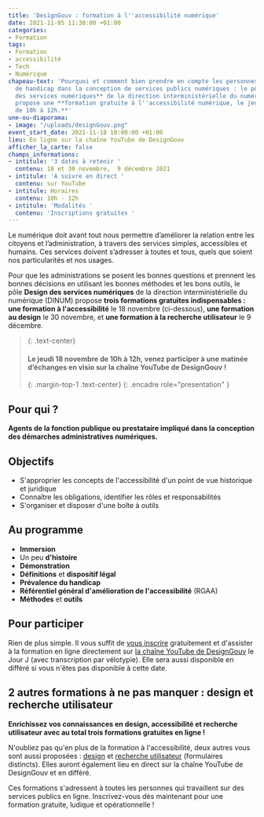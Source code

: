 ```yaml
---
title: 'DesignGouv : formation à l''accessibilité numérique'
date: 2021-11-05 11:30:00 +01:00
categories:
- Formation
tags:
- Formation
- accessibilité
- Tech
- Numérique
chapeau-text: 'Pourquoi et comment bien prendre en compte les personnes en situation
  de handicap dans la conception de services publics numériques : le pôle **Design
  des services numériques** de la direction interministérielle du numérique (DINUM)
  propose une **formation gratuite à l''accessibilité numérique, le jeudi 18 novembre,
  de 10h à 12h.**'
une-ou-diaporama:
- image: "/uploads/designGouv.png"
event_start_date: 2021-11-18 10:00:00 +01:00
lieu: En ligne sur la chaîne YouTube de DesignGouv
afficher_la_carte: false
champs_informations:
- intitule: '3 dates à retenir '
  contenu: 18 et 30 novembre,  9 décembre 2021
- intitule: 'A suivre en direct '
  contenu: sur YouTube
- intitule: Horaires
  contenu: 10h - 12h
- intitule: 'Modalités '
  contenu: 'Inscriptions gratuites '
---
```


Le numérique doit avant tout nous permettre d’améliorer la relation entre les citoyens et l’administration, à travers des services simples, accessibles et humains. Ces services doivent s’adresser à toutes et tous, quels que soient nos particularités et nos usages.

Pour que les administrations se posent les bonnes questions et prennent les bonnes décisions en utilisant les bonnes méthodes et les bons outils, le pôle **Design des services numériques** de la direction interministérielle du numérique (DINUM) propose **trois formations gratuites indispensables : une formation à l'accessibilité** le 18 novembre (ci-dessous), **une formation au design** le 30 novembre, et **une formation à la recherche utilisateur** le 9 décembre.

> {: .text-center}
>
> #### **Le jeudi 18 novembre de 10h à 12h, venez participer à une matinée d’échanges en visio sur la chaîne YouTube de DesignGouv !**
>
> {: .margin-top-1 .text-center}
{: .encadre role="presentation" }

## Pour qui ?

**Agents de la fonction publique ou prestataire impliqué dans la conception des démarches administratives numériques.**

## Objectifs

* S'approprier les concepts de l'accessibilité d'un point de vue historique et juridique
* Connaître les obligations, identifier les rôles et responsabilités
* S'organiser et disposer d'une boîte à outils

## Au programme

* **Immersion**
* Un peu **d'histoire**
* **Démonstration**
* **Définitions** et **dispositif légal**
* **Prévalence du handicap**
* **Référentiel général d'amélioration de l'accessibilité** (RGAA)
* **Méthodes** et **outils**

## Pour participer 

Rien de plus simple. Il vous suffit de [vous inscrire](https://design.numerique.gouv.fr/formations/accessibilite/) gratuitement et d'assister à la formation en ligne directement sur [la chaîne YouTube de DesignGouv](https://www.youtube.com/channel/UCMH9lC8dSlRVRfb0LoKuJZw/featured) le Jour J (avec transcription par vélotypie). Elle sera aussi disponible en différé si vous n'êtes pas disponible à cette date.

## 2 autres formations à ne pas manquer : design et recherche utilisateur

**Enrichissez vos connaissances en design, accessibilité et recherche utilisateur avec au total trois formations gratuites en ligne !**

N'oubliez pas qu'en plus de la formation à l'accessibilité, deux autres vous sont aussi proposées : [design](https://design.numerique.gouv.fr/formations/design/) et [recherche utilisateur](https://design.numerique.gouv.fr/formations/recherche-utilisateur/) (formulaires distincts). Elles auront également lieu en direct sur la chaîne YouTube de DesignGouv et en différé.

Ces formations s'adressent à toutes les personnes qui travaillent sur des services publics en ligne. Inscrivez-vous dès maintenant pour une formation gratuite, ludique et opérationnelle !
